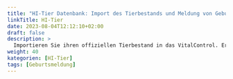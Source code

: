 ```yaml
---
title: "HI-Tier Datenbank: Import des Tierbestands und Meldung von Geburten"
linkTitle: HI-Tier
date: 2023-08-04T12:12:10+02:00
draft: false
description: >
  Importieren Sie ihren offiziellen Tierbestand in das VitalControl. Erfassen Sie Geburten direkt am Tier und spielen Sie diese Meldungen direkt in die HI-Tierdatenbank ein.
weight: 40
kategorien: [HI-Tier]
tags: [Geburtsmeldung]
---
```

